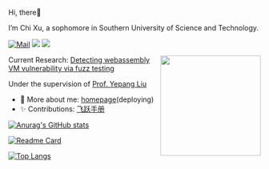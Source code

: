 Hi, there:wave:

I’m Chi Xu, a sophomore in Southern University of Science and Technology.

[![Mail](https://img.shields.io/badge/-exc1616@gmail.com-critical?style=flat-square&logo=Gmail&logoColor=white&link=mailto:exc1616@gmail.com)](mailto:exc1616@gmail.com)
[![](https://img.shields.io/badge/-Java-007396?style=flat-square&logo=java&logoColor=white)](https://www.oracle.com/java/)
[![](https://img.shields.io/badge/-Python-3776AB?style=flat-square&logo=python&logoColor=white)](https://www.python.org/)

<img align='right' src='https://octodex.github.com/images/total-eclipse-of-the-octocat.jpg' width='200"'>

Current Research: [Detecting webassembly VM vulnerability via fuzz testing]()

Under the supervision of [Prof. Yepang Liu](https://yepangliu.github.io/)

- 💬 More about me: [homepage](https://ERICXUCHI.github.io)(deploying)
- ✨ Contributions: [飞跃手册](https://sustech-application.com)

[![Anurag's GitHub stats](https://github-readme-stats.vercel.app/api?username=ERICXUCHI&count_private=true&show_icons=true&theme=dark)](https://github.com/anuraghazra/github-readme-stats)

[![Readme Card](https://github-readme-stats.vercel.app/api/pin/?username=ERICXUCHI&repo=Pac-Man)](https://github.com/anuraghazra/github-readme-stats)

[![Top Langs](https://github-readme-stats.vercel.app/api/top-langs/?username=ERICXUCHI)](https://github.com/anuraghazra/github-readme-stats)


